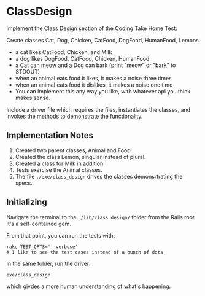 # ClassDesign

Implement the Class Design section of the Coding Take Home Test:

Create classes Cat, Dog, Chicken, CatFood, DogFood, HumanFood, Lemons

  * a cat likes CatFood, Chicken, and Milk
  * a dog likes DogFood, CatFood, Chicken, HumanFood
  * a Cat can meow and a Dog can bark (print "meow" or "bark" to STDOUT)
  * when an animal eats food it likes, it makes a noise three times
  * when an animal eats food it dislikes, it makes a noise one time
  * You can implement this any way you like, with whatever api you think makes sense.

Include a driver file which requires the files, instantiates the classes, and invokes the methods to demonstrate the functionality.

## Implementation Notes ##

1. Created two parent classes, Animal and Food.
2. Created the class Lemon, singular instead of plural.
3. Created a class for Milk in addition.
4. Tests exercise the Animal classes.
5. The file `./exe/class_design` drives the classes demonsrtrating the specs.

## Initializing ##

Navigate the terminal to the `./lib/class_design/` folder from the Rails root. It's a self-contained gem.

From that point, you can run the tests with:

``` shell
rake TEST_OPTS='--verbose'
# I like to see the test cases instead of a bunch of dots
```

In the same folder, run the driver:

``` shell
exe/class_design
```

which givdes a more human understanding of what's happening.
